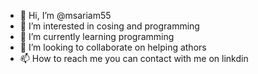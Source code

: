- 👋 Hi, I’m @msariam55
- 👀 I’m interested in cosing and programming
- 🌱 I’m currently learning programming 
- 💞️ I’m looking to collaborate on helping athors
- 📫 How to reach me you can contact with me on linkdin

<!---
msariam55/msariam55 is a ✨ special ✨ repository because its `README.md` (this file) appears on your GitHub profile.
You can click the Preview link to take a look at your changes.
--->
